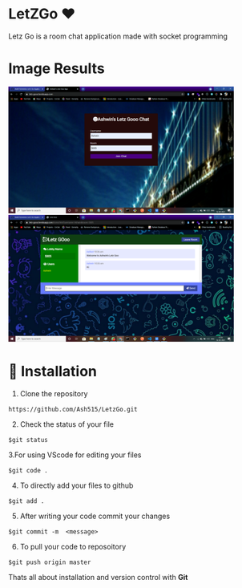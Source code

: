 # LetZGo ❤
Letz Go is a room chat application made with socket programming

# Image Results
<img src="Image Output/OP1.png" width="450px">     <img src="Image Output/OP2.png" width="450px">

# 🚀&nbsp;Installation 

1. Clone the repository 
```
https://github.com/Ash515/LetzGo.git
```
2. Check the status of your file 
```
$git status
```

3.For using VScode for editing your files 
```
$git code .
```
4. To directly add your files to github
```
$git add .
```
5. After writing your code commit your changes 
```
$git commit -m  <message>
```
6. To pull your code to reposoitory
```
$git push origin master
```
Thats all about installation and version control with **Git**
